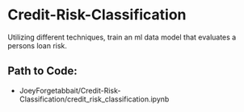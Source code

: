 # Credit-Risk-Classification
Utilizing different techniques, train an ml data model that evaluates a persons loan risk.

## Path to Code:
 - JoeyForgetabbait/Credit-Risk-Classification/credit_risk_classification.ipynb
